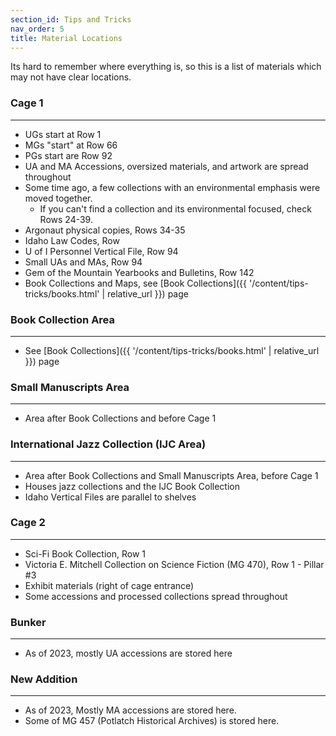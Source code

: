 ```yaml
---
section_id: Tips and Tricks
nav_order: 5
title: Material Locations
---
```


Its hard to remember where everything is, so this is a list of materials which may not have clear locations.

### Cage 1
---
- UGs start at Row 1
- MGs "start" at Row 66
- PGs start are Row 92
- UA and MA Accessions, oversized materials, and artwork are spread throughout
- Some time ago, a few collections with an environmental emphasis were moved together.
    - If you can't find a collection and its environmental focused, check Rows 24-39.
- Argonaut physical copies, Rows 34-35
- Idaho Law Codes, Row 
- U of I Personnel Vertical File, Row 94
- Small UAs and MAs, Row 94
- Gem of the Mountain Yearbooks and Bulletins, Row 142
- Book Collections and Maps, see [Book Collections]({{ '/content/tips-tricks/books.html' | relative_url }}) page

### Book Collection Area
---
- See [Book Collections]({{ '/content/tips-tricks/books.html' | relative_url }}) page

### Small Manuscripts Area
---
- Area after Book Collections and before Cage 1

### International Jazz Collection (IJC Area)
---
- Area after Book Collections and Small Manuscripts Area, before Cage 1
- Houses jazz collections and the IJC Book Collection
- Idaho Vertical Files are parallel to shelves

### Cage 2
---
- Sci-Fi Book Collection, Row 1
- Victoria E. Mitchell Collection on Science Fiction (MG 470), Row 1 - Pillar #3
- Exhibit materials (right of cage entrance)
- Some accessions and processed collections spread throughout

### Bunker
---
- As of 2023, mostly UA accessions are stored here

### New Addition
---
- As of 2023, Mostly MA accessions are stored here.
- Some of MG 457 (Potlatch Historical Archives) is stored here.